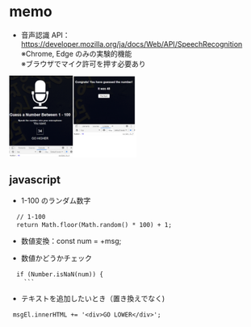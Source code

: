 # memo

- 音声認識 API：https://developer.mozilla.org/ja/docs/Web/API/SpeechRecognition <br>
  ※Chrome, Edge のみの実験的機能 <br>
  ※ブラウザでマイク許可を押す必要あり<br>

<img src="https://github.com/endw0901/javascript/blob/main/speak-number-guesser/img/img.png" width="50%">

## javascript

- 1-100 のランダム数字

```
  // 1-100
  return Math.floor(Math.random() * 100) + 1;
```

- 数値変換：const num = +msg;

- 数値かどうかチェック

````
  if (Number.isNaN(num)) {
    ```
````

- テキストを追加したいとき（置き換えでなく)

```
 msgEl.innerHTML += '<div>GO LOWER</div>';
```
